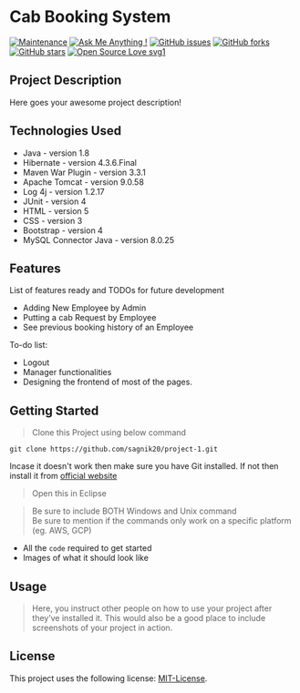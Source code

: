 # Cab Booking System

[![Maintenance](https://img.shields.io/badge/Maintained%3F-yes-green.svg)](https://github.com/sagnik20/project-1/graphs/commit-activity) 
[![Ask Me Anything !](https://img.shields.io/badge/Ask%20me-anything-1abc9c.svg)](https://GitHub.com/sagnik20/ama) 
[![GitHub issues](https://img.shields.io/github/issues/sagnik20/project-1)](https://github.com/sagnik20/project-1/issues)
[![GitHub forks](https://img.shields.io/github/forks/sagnik20/project-1?style=social)](https://github.com/sagnik20/project-1/network) 
[![GitHub stars](https://img.shields.io/github/stars/sagnik20/project-1?style=social)](https://github.com/sagnik20/project-1/stargazers) 
[![Open Source Love svg1](https://badges.frapsoft.com/os/v1/open-source.svg?v=103)](https://github.com/ellerbrock/open-source-badges/)

## Project Description

Here goes your awesome project description!

## Technologies Used

* Java - version 1.8
* Hibernate - version 4.3.6.Final
* Maven War Plugin - version 3.3.1
* Apache Tomcat - version 9.0.58
* Log 4j - version 1.2.17
* JUnit - version 4
* HTML - version 5
* CSS - version 3
* Bootstrap - version 4
* MySQL Connector Java - version 8.0.25

## Features

List of features ready and TODOs for future development
* Adding New Employee by Admin
* Putting a cab Request by Employee
* See previous booking history of an Employee

To-do list:
* Logout
* Manager functionalities
* Designing the frontend of most of the pages.  

## Getting Started
   
> Clone this Project using below command

```
git clone https://github.com/sagnik20/project-1.git
```
Incase it doesn't work then make sure you have Git installed. If not then install it from [official website](https://git-scm.com/downloads)
> Open this in Eclipse 


> Be sure to include BOTH Windows and Unix command  
> Be sure to mention if the commands only work on a specific platform (eg. AWS, GCP)

- All the `code` required to get started
- Images of what it should look like

## Usage

> Here, you instruct other people on how to use your project after they’ve installed it. This would also be a good place to include screenshots of your project in action.


## License

This project uses the following license: [MIT-License](<https://github.com/sagnik20/project-1/blob/main/LICENSE>).

